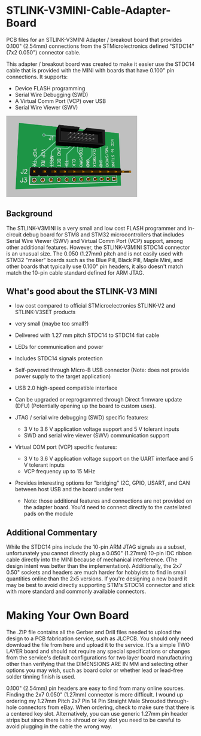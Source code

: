 # STLINK-V3MINI-Cable-Adapter-Board
PCB files for an STLINK-V3MINI Adapter / breakout board that provides 0.100" (2.54mm) connections from the STMicrolectronics defined "STDC14" (7x2 0.050") connector cable.

This adapter / breakout board was created to make it easier use the STDC14 cable that is provided with the MINI with boards that have 0.100" pin connections. It supports:
* Device FLASH programming
* Serial Wire Debugging (SWD)
* A Virtual Comm Port (VCP) over USB
* Serial Wire Viewer (SWV)

<!-- comment: ![alt text](/Adapter3DImage.png?raw=true) -->
<p align="left">
  <img src="/Adapter3DImage.png?raw=true" width="350" alt="board image" title="STLINK-V3MINI Adapter">
</p>

## Background
The STLINK-V3MINI is a very small and low cost FLASH programmer and in-circuit debug board for STM8 and STM32 microcontrollers that includes Serial Wire Viewer (SWV) and Virtual Comm Port (VCP) support, among other additional features. However, the STLINK-V3MINI STDC14 connector is an unusual size. The 0.050 (1.27mm) pitch and is not easily used with STM32 "maker" boards such as the Blue Pill, Black Pill, Maple Mini, and other boards that typically use 0.100" pin headers, it also doesn't match match the 10-pin cable standard defined for ARM JTAG.

## What's good about the STLINK-V3 MINI
* low cost compared to official STMicroelectronics STLINK-V2 and STLINK-V3SET products
* very small (maybe too small?)
* Delivered with 1.27 mm pitch STDC14 to STDC14 flat cable
* LEDs for communication and power
* Includes STDC14 signals protection
* Self-powered through Micro-B USB connector (Note: does not provide power supply to the target application)
* USB 2.0 high-speed compatible interface
* Can be upgraded or reprogrammed through Direct firmware update (DFU) (Potentially opening up the board to custom uses).


* JTAG / serial wire debugging (SWD) specific features:
  *  3 V to 3.6 V application voltage support and 5 V tolerant inputs
  *  SWD and serial wire viewer (SWV) communication support


* Virtual COM port (VCP) specific features:
  * 3 V to 3.6 V application voltage support on the UART interface and 5 V tolerant inputs
  * VCP frequency up to 15 MHz

* Provides interesting options for "bridging" I2C, GPIO, USART, and CAN between host USB and the board under test
  * Note: those additional features and connections are not provided on the adapter board. You'd need to connect directly to the castellated pads on the module 

## Additional Commentary
While the STDC14 pins include the 10-pin ARM JTAG signals as a subset, unfortunately you cannot directly plug a 0.050" (1.27mm) 10-pin IDC ribbon cable directly into the MINI because of mechanical interference. (The design intent was better than the implementation). Additionally, the 2x7 0.50" sockets and headers are much harder for hobbyists to find in small quantities online than the 2x5 versions. If you're designing a new board it may be best to avoid directly supporting STM's STDC14 connector and stick with more standard and commonly available connectors.

# Making Your Own Board
The .ZIP file contains all the Gerber and Drill files needed to upload the design to a PCB fabrication service, such as JLCPCB. You should only need download the file from here and upload it to the service. It's a simple TWO LAYER board and should not require any special specifications or changes from the service's default configurations for two layer board manufacturing other than verifying that the DIMENSIONS ARE IN MM and selecting other options you may wish, such as board color or whether lead or lead-free solder tinning finish is used.

0.100" (2.54mm) pin headers are easy to find from many online sources. Finding the 2x7 0.050" (1.27mm) connector is more difficult. I wound up ordering my 1.27mm Pitch 2x7 Pin 14 Pin Straight Male Shrouded through-hole connectors from eBay. When ordering, check to make sure that there is a centered key slot. Alternatively, you can use generic 1.27mm pin header strips but since there is no shroud or key slot you need to be careful to avoid plugging in the cable the wrong way.

